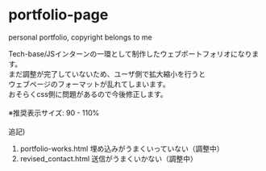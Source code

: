 # portfolio-page
personal portfolio, copyright belongs to me

Tech-base/JSインターンの一環として制作したウェブポートフォリオになります。<br>
まだ調整が完了していないため、ユーザ側で拡大縮小を行うと<br>
ウェブページのフォーマットが乱れてしまいます。<br>
おそらくcss側に問題があるので今後修正します。<br>
<br>
※推奨表示サイズ: 90 - 110%<br>
<br>
追記)
1. portfolio-works.html 埋め込みがうまくいっていない（調整中）
2. revised_contact.html 送信がうまくいかない（調整中）

